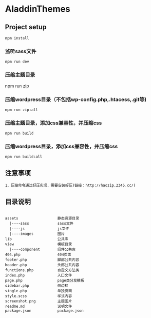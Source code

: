 # AladdinThemes 

## Project setup
```
npm install
```

### 监听sass文件
```
npm run dev
```

### 压缩主题目录

npm run zip

### 压缩wordpress目录（不包括wp-config.php,.htacess,.git等)
```
npm run zip:all
```

### 压缩主题目录，添加css兼容性，并压缩css
```
npm run build 
```

### 压缩wordpress目录，添加css兼容性，并压缩css
```
npm run build:all 
```
## 注意事项
```
1、压缩命令通过好压实现，需要安装好压(链接：http://haozip.2345.cc/)
```

## 目录说明
```

assets                  静态资源目录
  |----sass             sass文件
  |----js               js文件
  |----images           图片
lib                     公共库
view                    模板目录
  |----component        组件公共库
404.php                 404页面
footer.php              脚部公共内容
header.php              头部公共内容
functions.php           自定义方法类
index.php               入口文件
page.php                page类分发模板
sidebar.php             侧边栏
single.php              单独页面
style.scss              样式内容
screenshot.png          主题图片
readme.md               说明文件
package.json            package.json

